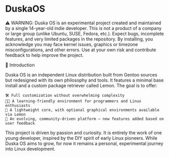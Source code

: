 # DuskaOS

⚠️ WARNING: Duska OS is an experimental project created and maintained by a single 14-year-old indie developer. This is not a product of a company or large group (unlike Ubuntu, SUSE, Fedora, etc.). Expect bugs, incomplete features, and very limited packages in the repository. By installing, you acknowledge you may face kernel issues, graphics or timezone misconfigurations, and other errors. Use at your own risk and contribute feedback to help improve the project.

🔧 Introduction

Duska OS is an independent Linux distribution built from Gentoo sources but redesigned with its own philosophy and tools. It features a minimal base install and a custom package retriever called Lemon. The goal is to offer:

    🛠 Full customization without overwhelming complexity
    🧑‍💻 A learning-friendly environment for programmers and Linux enthusiasts
    🔧 A lightweight core, with optional graphical environments available via Lemon
    🎯 An evolving, community-driven platform — new features added based on user feedback

This project is driven by passion and curiosity. It is entirely the work of one young developer, inspired by the DIY spirit of early Linux pioneers. While Duska OS aims to grow, for now it remains a personal, experimental journey into Linux development.
